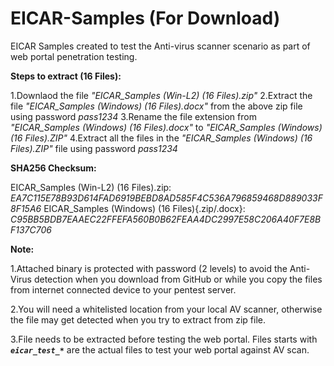 # EICAR-Samples (For Download)

EICAR Samples created to test the Anti-virus scanner scenario as part of web portal penetration testing.



**Steps to extract (16 Files):**

1.Downlaod the file _"EICAR_Samples (Win-L2) (16 Files).zip"_
2.Extract the file _"EICAR_Samples (Windows) (16 Files).docx"_ from the above zip file using password _pass1234_
3.Rename the file extension from _"EICAR_Samples (Windows) (16 Files).docx"_ to _"EICAR_Samples (Windows) (16 Files).ZIP"_
4.Extract all the files in the _"EICAR_Samples (Windows) (16 Files).ZIP"_ file using password _pass1234_



**SHA256 Checksum:**

EICAR_Samples (Win-L2) (16 Files).zip: _EA7C115E78B93D614FAD6919BEBD8AD585F4C536A796859468D889033F8F15A6_
EICAR_Samples (Windows) (16 Files){.zip/.docx}: _C95BB5BDB7EAAEC22FFEFA560B0B62FEAA4DC2997E58C206A40F7E8BF137C706_



**Note:**

1.Attached binary is protected with password (2 levels) to avoid the Anti-Virus detection when you download from GitHub or while you copy the files from internet connected device to your pentest server.

2.You will need a whitelisted location from your local AV scanner, otherwise the file may get detected when you try to extract from zip file.

3.File needs to be extracted before testing the web portal. Files starts with **_``eicar_test_*``_** are the actual files to test your web portal against AV scan.

